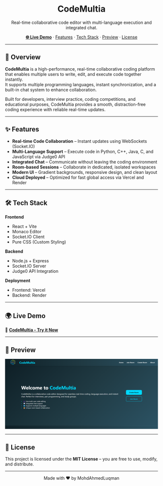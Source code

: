 <h1 align="center">CodeMultia</h1>
<p align="center">
Real-time collaborative code editor with multi-language execution and integrated chat.
</p>

<p align="center">
<a href="https://codemultia.vercel.app"><strong>🌐 Live Demo</strong></a> · 
<a href="#-features">Features</a> · 
<a href="#-tech-stack">Tech Stack</a> · 
<a href="#-preview">Preview</a> ·
<a href="#-license">License</a>
</p>

---

## 📌 Overview

**CodeMultia** is a high-performance, real-time collaborative coding platform that enables multiple users to write, edit, and execute code together instantly.  
It supports multiple programming languages, instant synchronization, and a built-in chat system to enhance collaboration.

Built for developers, interview practice, coding competitions, and educational purposes, CodeMultia provides a smooth, distraction-free coding experience with reliable real-time updates.

---

## ✨ Features

- **Real-time Code Collaboration** – Instant updates using WebSockets (Socket.IO)
- **Multi-Language Support** – Execute code in Python, C++, Java, C, and JavaScript via Judge0 API
- **Integrated Chat** – Communicate without leaving the coding environment
- **Room-based Sessions** – Collaborate in dedicated, isolated workspaces
- **Modern UI** – Gradient backgrounds, responsive design, and clean layout
- **Cloud Deployed** – Optimized for fast global access via Vercel and Render

---

## 🛠 Tech Stack

**Frontend**
- React + Vite
- Monaco Editor
- Socket.IO Client
- Pure CSS (Custom Styling)

**Backend**
- Node.js + Express
- Socket.IO Server
- Judge0 API Integration

**Deployment**
- Frontend: Vercel
- Backend: Render

---

## 🌍 Live Demo

🔗 **[CodeMultia - Try it Now](https://codemultia.vercel.app)**

---

## 📸 Preview

![CodeMultia Preview](./codemultia/Home.png)

---

## 📄 License

This project is licensed under the **MIT License** – you are free to use, modify, and distribute.

---

<p align="center">Made with ❤️ by MohdAhmedLuqman</p>
